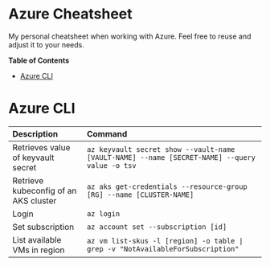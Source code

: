 # Azure Cheatsheet

My personal cheatsheet when working with Azure. Feel free to reuse and adjust it to your needs.

<!-- START doctoc generated TOC please keep comment here to allow auto update -->
<!-- DON'T EDIT THIS SECTION, INSTEAD RE-RUN doctoc TO UPDATE -->
**Table of Contents**

- [Azure CLI](#azure-cli)

<!-- END doctoc generated TOC please keep comment here to allow auto update -->

# Azure CLI

| Description                  | Command                                                                         |
| :--------------------------- | :------------------------------------------------------------------------------ |
| Retrieves value of keyvault secret | `az keyvault secret show --vault-name [VAULT-NAME] --name [SECRET-NAME] --query value -o tsv` |
| Retrieve kubeconfig of an AKS cluster | `az aks get-credentials --resource-group [RG] --name [CLUSTER-NAME]` |
| Login                        | `az login`                                                                      |
| Set subscription             | `az account set --subscription [id]`                                            |
| List available VMs in region | `az vm list-skus -l [region] -o table \| grep -v "NotAvailableForSubscription"` |
